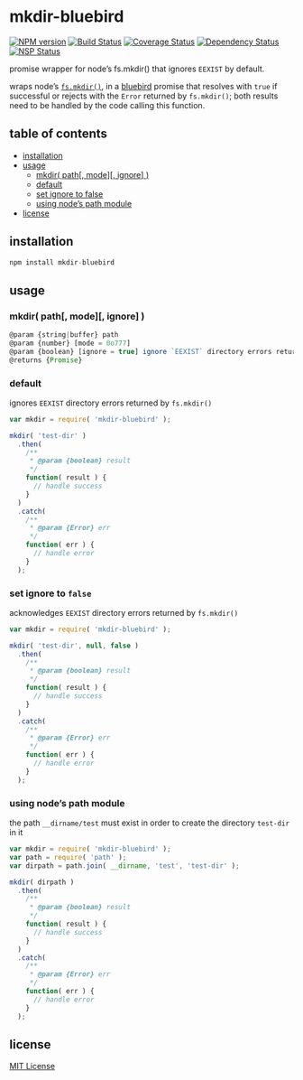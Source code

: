 # mkdir-bluebird
[![NPM version][npm-image]][npm-url] [![Build Status][travis-image]][travis-url] [![Coverage Status][coveralls-image]][coveralls-url] [![Dependency Status][david-dm-image]][david-dm-url] [![NSP Status][nsp-image]][nsp-url]

promise wrapper for node’s fs.mkdir() that ignores `EEXIST` by default.

wraps node’s [`fs.mkdir()`][fs-mkdir], in a [bluebird][bluebird] promise that resolves with `true` if successful or rejects with the `Error` returned by `fs.mkdir()`; both results need to be handled by the code calling this function.

## table of contents
* [installation](#installation)
* [usage](#usage)
    * [mkdir( path[, mode][, ignore] )](#mkdir-path-mode-ignore-)
    * [default](#default)
    * [set ignore to false](#set-ignore-to-false)
    * [using node’s path module](#using-nodes-path-module)
* [license](#license)

## installation
```javascript
npm install mkdir-bluebird
```

## usage
### mkdir( path[, mode][, ignore] )
```javascript
@param {string|buffer} path
@param {number} [mode = 0o777]
@param {boolean} [ignore = true] ignore `EEXIST` directory errors returned by `fs.mkdir()`
@returns {Promise}
```

### default
ignores `EEXIST` directory errors returned by `fs.mkdir()`
```javascript
var mkdir = require( 'mkdir-bluebird' );

mkdir( 'test-dir' )
  .then(
    /**
     * @param {boolean} result
     */
    function( result ) {
      // handle success
    }
  )
  .catch(
    /**
     * @param {Error} err
     */
    function( err ) {
      // handle error
    }
  );
```

### set ignore to `false`
acknowledges `EEXIST` directory errors returned by `fs.mkdir()`
```javascript
var mkdir = require( 'mkdir-bluebird' );

mkdir( 'test-dir', null, false )
  .then(
    /**
     * @param {boolean} result
     */
    function( result ) {
      // handle success
    }
  )
  .catch(
    /**
     * @param {Error} err
     */
    function( err ) {
      // handle error
    }
  );
```

### using node’s path module
the path `__dirname/test` must exist in order to create the directory `test-dir` in it
```javascript
var mkdir = require( 'mkdir-bluebird' );
var path = require( 'path' );
var dirpath = path.join( __dirname, 'test', 'test-dir' );

mkdir( dirpath )
  .then(
    /**
     * @param {boolean} result
     */
    function( result ) {
      // handle success
    }
  )
  .catch(
    /**
     * @param {Error} err
     */
    function( err ) {
      // handle error
    }
  );
```

## license
[MIT License][mit-license]

[coveralls-image]: https://coveralls.io/repos/github/dan-nl/mkdir-bluebird/badge.svg?branch=master
[coveralls-url]: https://coveralls.io/github/dan-nl/mkdir-bluebird?branch=master
[david-dm-image]: https://david-dm.org/dan-nl/mkdir-bluebird.svg
[david-dm-url]: https://david-dm.org/dan-nl/mkdir-bluebird
[bluebird]: https://www.npmjs.com/package/bluebird
[fs-mkdir]: https://nodejs.org/api/fs.html#fs_fs_mkdir_path_mode_callback
[mit-license]: https://raw.githubusercontent.com/dan-nl/mkdir-bluebird/master/license.txt
[npm-image]: https://img.shields.io/npm/v/mkdir-bluebird.svg
[npm-url]: https://www.npmjs.com/package/mkdir-bluebird
[nsp-image]: https://nodesecurity.io/orgs/githubdan-nl/projects/2d73966e-ed83-47a7-bf79-37c6aca36be0/badge
[nsp-url]: https://nodesecurity.io/orgs/githubdan-nl/projects/2d73966e-ed83-47a7-bf79-37c6aca36be0
[travis-image]: https://travis-ci.org/dan-nl/mkdir-bluebird.svg?branch=master
[travis-url]: https://travis-ci.org/dan-nl/mkdir-bluebird
